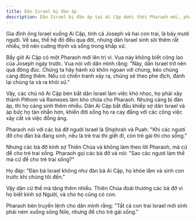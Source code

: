 ```yaml
---
title: Dân Israel bị đàn áp
description: Dân Israel bị đàn áp tại Ai Cập dưới thời Pharaoh mới, phải lao động khổ cực và đối mặt với lệnh giết trẻ trai, nhưng vẫn sinh sôi mạnh mẽ nhờ sự bảo vệ của Thiên Chúa.
---
```


Gia đình ông Israel xuống Ai Cập, tính cả Joseph và hai con trai, là bảy mươi người. Về sau, thế hệ đó đều qua đời, nhưng dân Israel sinh sôi thêm rất nhiều, trở nên cường thịnh và sống trong khắp xứ.

Bấy giờ Ai Cập có một Pharaoh mới lên trị vì. Vua này không biết công lao của Joseph ngày trước. Vua nói với dân mình rằng: "Này, dân Israel trở nên quá đông đúc. Chúng ta hãy hành xử khôn ngoan với chúng, kẻo chúng càng đông thêm. Nếu có chiến tranh xảy ra, chúng sẽ theo phe địch, đánh lại chúng ta và ra khỏi xứ."

Vậy, các chủ nô Ai Cập bèn bắt dân Israel làm việc khó nhọc, họ phải xây thành Pithom và Rameses làm kho chứa cho Pharaoh. Nhưng càng bị đàn áp, thì họ càng sinh thêm nhiều. Dân Ai Cập bắt đầu khiếp sợ dân Israel và áp bức họ tàn nhẫn hơn, khiến đời sống họ ra cay đắng với các công việc xây cất và việc đồng áng.

Pharaoh nói với các bà đỡ người Israel là Shiphrah và Puah: "Khi các ngươi đỡ cho đàn bà đang sinh, nếu là trẻ trai thì giết đi, còn trẻ gái thì cho sống."

Nhưng các bà đỡ kính sợ Thiên Chúa và không làm theo lời Pharaoh, mà cứ để cho trẻ trai sống. Pharaoh gọi các bà đỡ và nói: "Sao các ngươi làm thế mà cứ để cho trẻ trai sống?"

Họ đáp: "Đàn bà Israel không như đàn bà Ai Cập, họ khỏe lắm và sinh con trước khi chúng tôi đến."

Vậy dân cứ thế mà tăng thêm nhiều. Thiên Chúa đoái thương các bà đỡ vì họ biết kính sợ Người, và cho họ cũng có con.

Pharaoh bèn truyền lệnh cho dân mình rằng: "Tất cả con trai Israel mới sinh phải ném xuống sông Nile, nhưng để cho trẻ gái sống."